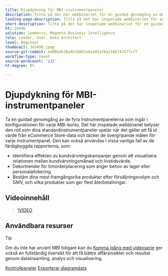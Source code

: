 ```yaml
---
title: Djupdykning för MBI-instrumentpaneler
description: Titta på det här webbinariet för en guidad genomgång av de fyra instrumentpanelerna som ingår i konfigurationen för varje MBI-konto.
landing-page-description: Titta på det här inspelade webbinariet för en guidad genomgång av de fyra instrumentpanelerna som ingår i konfigurationen för varje MBI-konto.
short-description: Titta på det här inspelade webbinariet för en guidad genomgång av de fyra instrumentpanelerna som ingår i konfigurationen för varje MBI-konto.
kt: 10496
solution: Commerce, Magento Business Intelligence
role: Leader, User, Data Architect
level: Beginner
thumbnail: 343498.jpeg
source-git-commit: edd0bdb28a9b3d065a64a95af6a216b747577c77
workflow-type: tm+mt
source-wordcount: '232'
ht-degree: 0%

---
```


# Djupdykning för MBI-instrumentpaneler

Ta en guidad genomgång av de fyra instrumentpanelerna som ingår i konfigurationen för varje MBI-konto. Det här inspelade webbinariet belyser den roll som dina standardinstrumentpaneler spelar när det gäller att få ut värde från eCommerce Store-data och täcker de övergripande målen för varje instrumentpanel. Den kan också användas i vissa vanliga fall av de färdigbyggda rapporterna, som:

- Identifiera effekten av kundvärvningskampanjer genom att visualisera relationen mellan kundvärvningsmånad och livstidsvärde.
- Dekortrender för timorderplacering som anger behov av lager eller personalallokering.
- Bestäm dina mest framgångsrika produkter efter försäljningsvolym och GMV, och vilka produkter som ger flest återbetalningar.

## Videoinnehåll

>[!VIDEO](https://video.tv.adobe.com/v/343498?quality=12&learn=on)

## Användbara resurser

>[!TIP]
>
>Om du inte har använt MBI tidigare kan du [Komma igång med videoserie](https://experienceleague.adobe.com/docs/commerce-learn/tutorials/mbi/introduction/1-overview.html) ger också en fullständig översikt för att få bättre affärsinsikter och resultat genom datainsamling, analys och visualisering.

[Kontrollpaneler](https://experienceleague.adobe.com/docs/commerce-business-intelligence/mbi/build/dashboards/ess-dashboards.html)
[Exporterar diagramdata](https://experienceleague.adobe.com/docs/commerce-business-intelligence/mbi/build/share/exp-chart-dash.html)
